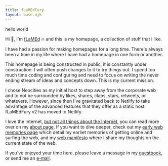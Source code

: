 ```yaml
---
title: fLaMEdFury
layout: base.njk
---
```


hello world

Hi 👋, I'm [fLaMEd](about) 🔥 and this is my homepage, a collection of stuff that i like.

I have had a passion for making homepages for a long time. There's always been a time in my life where I have had a homepage in one form or another.

 This homepage is being constructed in public, it is constantly under construction. I will often push changes to it to try things out. I spend too much time coding and configuring and need to focus on writing the never ending stream of ideas and concepts down. This is my current mission.

I chose Neocities as my initial host to step away from the corporate web and to not be surrounded by likes, shares, claps, stars, retweets, or whatevers. However, since then I've gravitated back to Netlify to take advantage of the advanced features that they offer as a static host. fLaMEdFury v2 has moved to Netlify.

I love the Internet, [but not all things about the Internet](manifesto), you can read more over on my [about page](about). If you want to dive deeper, check out my [early web memories page](memories) which detail my earliet memories of getting online and surfing the web, and my [web manifesto](manifesto) where I share my thoughts on the current state of the web.

If you've enjoyed your time here, please leave a message in my [guestbook](https://guestbook.flamedfury.com), or send me an [e-mail](mailto:flamed@flamedfury.com).